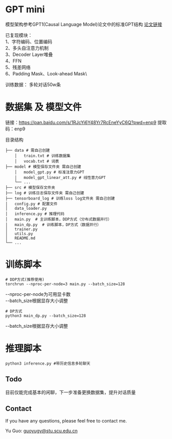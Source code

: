 # GPT mini
模型架构参考GPT1(Causal Language Model)论文中的标准GPT结构 [论文链接](https://hayate-lab.com/wp-content/uploads/2023/05/43372bfa750340059ad87ac8e538c53b.pdf)

已复现模块： \
1、字符编码、位置编码\
2、多头自注意力机制\
3、Decoder Layer堆叠\
4、FFN\
5、残差网络\
6、Padding Mask、Look-ahead Mask\

训练数据：
多轮对话50w条
# 数据集 及 模型文件
链接：https://pan.baidu.com/s/1RJcYi6Y48Yr7RcEneYyC6Q?pwd=enp9
提取码：enp9

目录结构
```
├── data # 需自己创建
    │   train.txt # 训练数据集
    │   vocab.txt # 词表
├── model # 模型保存文件夹 需自己创建
    │   model_gpt.py # 标准注意力GPT
    │   model_gpt_linear_att.py # 线性意力GPT
    └── ...
├── src # 模型保存文件夹
├── log # 训练日志保存文件夹 需自己创建
├── tensorboard_log # 训练loss log文件夹 需自己创建
│   config.py # 配置文件
│   data_loader.py 
│   inference.py # 推理代码
│   main.py  # 主训练脚本，DDP方式（分布式数据并行）
│   main_dp.py  # 训练脚本，DP方式（数据并行）
│   trainer.py
│   utils.py  
│   README.md 
└── ...

```

# 训练脚本
```shell 
# DDP方式(推荐使用)
torchrun --nproc-per-node=3 main.py --batch_size=128
```
--nproc-per-node为可用显卡数 \
--batch_size根据显存大小调整

```shell 
# DP方式
python3 main_dp.py --batch_size=128
```
--batch_size根据显存大小调整

# 推理脚本
```shell 
python3 inference.py #带历史信息多轮聊天
```

## Todo
目前仅能完成基本的闲聊，下一步准备更换数据集，提升对话质量

## Contact

If you have any questions, please feel free to contact me. 

Yu Guo: [guoyugy@stu.scu.edu.cn](guoyugy@stu.scu.edu.cn)
